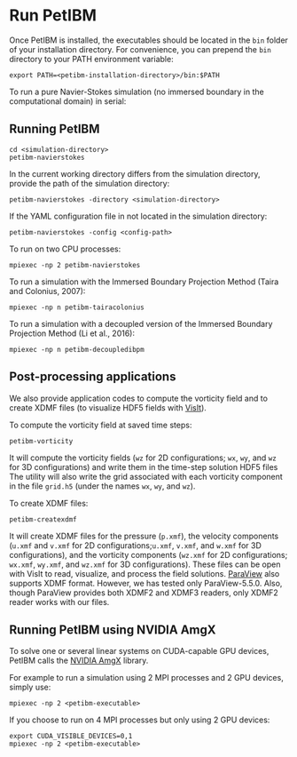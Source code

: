 # Run PetIBM

Once PetIBM is installed, the executables should be located in the `bin` folder of your installation directory.
For convenience, you can prepend the `bin` directory to your PATH environment variable:

    export PATH=<petibm-installation-directory>/bin:$PATH

To run a pure Navier-Stokes simulation (no immersed boundary in the computational domain) in serial:

## Running PetIBM

    cd <simulation-directory>
    petibm-navierstokes

In the current working directory differs from the simulation directory, provide the path of the simulation directory:

    petibm-navierstokes -directory <simulation-directory>

If the YAML configuration file in not located in the simulation directory:

    petibm-navierstokes -config <config-path>

To run on two CPU processes:

    mpiexec -np 2 petibm-navierstokes

To run a simulation with the Immersed Boundary Projection Method (Taira and Colonius, 2007):

    mpiexec -np n petibm-tairacolonius

To run a simulation with a decoupled version of the Immersed Boundary Projection Method (Li et al., 2016):

    mpiexec -np n petibm-decoupledibpm


## Post-processing applications

We also provide application codes to compute the vorticity field and to create XDMF files (to visualize HDF5 fields with [VisIt](https://wci.llnl.gov/simulation/computer-codes/visit/)).

To compute the vorticity field at saved time steps:

    petibm-vorticity

It will compute the vorticity fields (`wz` for 2D configurations; `wx`, `wy`, and `wz` for 3D configurations) and write them in the time-step solution HDF5 files
The utility will also write the grid associated with each vorticity component in the file `grid.h5` (under the names `wx`, `wy`, and `wz`).

To create XDMF files:

    petibm-createxdmf

It will create XDMF files for the pressure (`p.xmf`), the velocity components (`u.xmf` and `v.xmf` for 2D configurations;`u.xmf`, `v.xmf`, and `w.xmf` for 3D configurations), and the vorticity components (`wz.xmf` for 2D configurations; `wx.xmf`, `wy.xmf`, and `wz.xmf` for 3D configurations).
These files can be open with VisIt to read, visualize, and process the field solutions.
[ParaView](https://www.paraview.org/) also supports XDMF format.
However, we has tested only ParaView-5.5.0.
Also, though ParaView provides both XDMF2 and XDMF3 readers, only XDMF2 reader works with our files. 


## Running PetIBM using NVIDIA AmgX

To solve one or several linear systems on CUDA-capable GPU devices, PetIBM calls the [NVIDIA AmgX](https://github.com/NVIDIA/AMGX) library.

For example to run a simulation using 2 MPI processes and 2 GPU devices, simply use:

    mpiexec -np 2 <petibm-executable>

If you choose to run on 4 MPI processes but only using 2 GPU devices:

    export CUDA_VISIBLE_DEVICES=0,1
    mpiexec -np 2 <petibm-executable>
